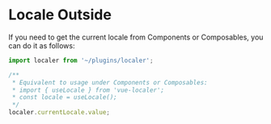 # Locale Outside

If you need to get the current locale from Components or Composables, you can do it as follows:

```ts
import localer from '~/plugins/localer';

/**
 * Equivalent to usage under Components or Composables:
 * import { useLocale } from 'vue-localer';
 * const locale = useLocale();
 */
localer.currentLocale.value;
```
